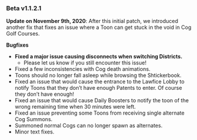 ### Beta v1.1.2.1

**Update on November 9th, 2020**: After this initial patch, we introduced another fix that fixes an issue
 where a Toon can get stuck in the void in Cog Golf Courses.

**Bugfixes**
- **Fixed a major issue causing disconnects when switching Districts.**
  - Please let us know if you still encounter this issue!
- Fixed a few inconsistencies with Cog death animations.
- Toons should no longer fall asleep while browsing the Shtickerbook.
- Fixed an issue that would cause the entrance to the Lawfice Lobby to notify Toons that they don’t have enough Patents to enter. Of course they don’t have enough!
- Fixed an issue that would cause Daily Boosters to notify the toon of the wrong remaining time when 30 minutes were left.
- Fixed an issue preventing some Toons from receiving single alternate Cog Summons.
- Summoned normal Cogs can no longer spawn as alternates.
- Minor text fixes.
